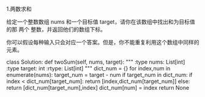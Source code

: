 1.两数求和

给定一个整数数组 nums 和一个目标值 target，请你在该数组中找出和为目标值的那 两个 整数，并返回他们的数组下标。

你可以假设每种输入只会对应一个答案。但是，你不能重复利用这个数组中同样的元素。

class Solution:
    def twoSum(self, nums, target):
        """
        :type nums: List[int]
        :type target: int
        :rtype: List[int]
        """
        dict_num = {}
        for index,num in enumerate(nums):
            target_num = target - num
            if target_num in dict_num:
                if index < dict_num[target_num]:
                    return [index,dict_num[target_num]]
                else:
                    return [dict_num[target_num],index]
            dict_num[num] = index
        return None
        
        
